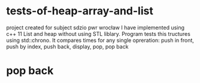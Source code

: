 # tests-of-heap-array-and-list
project created for subject sdzio pwr wrocław
I have implemented using c++ 11 List and heap without using STL liblary.
Program tests this tructures using std::chrono. It compares times for any single opreration: push in front, push by index, push back, display, pop, pop back
<h1> pop back </h1>

